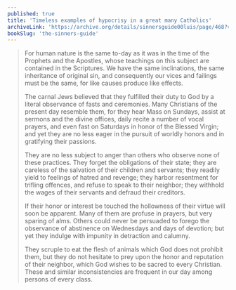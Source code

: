 ```yaml
---
published: true
title: 'Timeless examples of hypocrisy in a great many Catholics'
archiveLink: 'https://archive.org/details/sinnersguide00luis/page/468?view=theater'
bookSlug: 'the-sinners-guide'
---
```


> For human nature is the same to-day as it was in the time of the Prophets and the Apostles, whose teachings on this subject are contained in the Scriptures. We have the same inclinations, the same inheritance of original sin, and consequently our vices and failings must be the same, for like causes produce like effects.
> 
> The carnal Jews believed that they fulfilled their duty to God by a literal observance of fasts and ceremonies. Many Christians of the present day resemble them, for they hear Mass on Sundays, assist at sermons and the divine offices, daily recite a number of vocal prayers, and even fast on Saturdays in honor of the Blessed Virgin; and yet they are no less eager in the pursuit of worldly honors and in gratifying their passions.
> 
> They are no less subject to anger than others who observe none of these practices. They forget the obligations of their state; they are careless of the salvation of their children and servants; they readily yield to feelings of hatred and revenge; they harbor resentment for trifling offences, and refuse to speak to their neighbor; they withhold the wages of their servants and defraud their creditors.
> 
> If their honor or interest be touched the hollowness of their virtue will soon be apparent. Many of them are profuse in prayers, but very sparing of alms. Others could never be persuaded to forego the observance of abstinence on Wednesdays and days of devotion; but yet they indulge with impunity in detraction and calumny.
> 
> They scruple to eat the flesh of animals which God does not prohibit them, but they do not hesitate to prey upon the honor and reputation of their neighbor, which God wishes to be sacred to every Christian. These and similar inconsistencies are frequent in our day among persons of every class.


